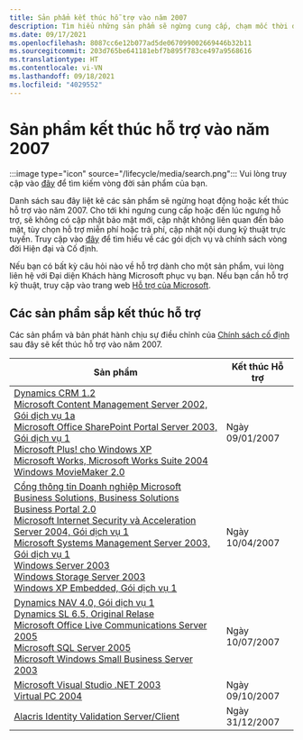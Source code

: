 ```yaml
---
title: Sản phẩm kết thúc hỗ trợ vào năm 2007
description: Tìm hiểu những sản phẩm sẽ ngừng cung cấp, chạm mốc thời điểm kết thúc hỗ trợ hoặc chuyển từ hỗ trợ chính sang hỗ trợ mở rộng vào năm 2007.
ms.date: 09/17/2021
ms.openlocfilehash: 8087cc6e12b077ad5de067099002669446b32b11
ms.sourcegitcommit: 203d765be641181ebf7b895f783ce497a9568616
ms.translationtype: HT
ms.contentlocale: vi-VN
ms.lasthandoff: 09/18/2021
ms.locfileid: "4029552"
---
```

# <a name="products-ending-support-in-2007"></a>Sản phẩm kết thúc hỗ trợ vào năm 2007

:::image type="icon" source="/lifecycle/media/search.png":::
Vui lòng truy cập vào [đây](/lifecycle/products/) để tìm kiếm vòng đời sản phẩm của bạn.

Danh sách sau đây liệt kê các sản phẩm sẽ ngừng hoạt động hoặc kết thúc hỗ trợ vào năm 2007. Cho tới khi ngưng cung cấp hoặc đến lúc ngưng hỗ trợ, sẽ không có cập nhật bảo mật mới, cập nhật không liên quan đến bảo mật, tùy chọn hỗ trợ miễn phí hoặc trả phí, cập nhật nội dung kỹ thuật trực tuyến. Truy cập vào [đây](/lifecycle/overview/product-end-of-support-overview) để tìm hiểu về các gói dịch vụ và chính sách vòng đời Hiện đại và Cố định.

Nếu bạn có bất kỳ câu hỏi nào về hỗ trợ dành cho một sản phẩm, vui lòng liên hệ với Đại diện Khách hàng Microsoft phục vụ bạn. Nếu bạn cần hỗ trợ kỹ thuật, truy cập vào trang web [Hỗ trợ của Microsoft](https://support.microsoft.com/contactus/?ws=support).





## <a name="products-reaching-end-of-support"></a>Các sản phẩm sắp kết thúc hỗ trợ

Các sản phẩm và bản phát hành chịu sự điều chỉnh của [Chính sách cố định](/lifecycle/policies/fixed) sau đây sẽ kết thúc hỗ trợ vào năm 2007.

| Sản phẩm | Kết thúc Hỗ trợ |
| --- | --- |
| [Dynamics CRM 1.2](/lifecycle/products/dynamics-crm-12?branch=live)<br>[Microsoft Content Management Server 2002, Gói dịch vụ 1a](/lifecycle/products/microsoft-content-management-server-2002?branch=live)<br>[Microsoft Office SharePoint Portal Server 2003, Gói dịch vụ 1](/lifecycle/products/microsoft-office-sharepoint-portal-server-2003?branch=live)<br>[Microsoft Plus! cho Windows XP](/lifecycle/products/plus-for-windows-xp?branch=live)<br>[Microsoft Works, Microsoft Works Suite 2004](/lifecycle/products/microsoft-works?branch=live)<br>[Windows MovieMaker 2.0](/lifecycle/products/windows-moviemaker-20?branch=live)<br> | Ngày 09/01/2007 |
| [Cổng thông tin Doanh nghiệp Microsoft Business Solutions, Business Solutions Business Portal 2.0](/lifecycle/products/microsoft-business-solutions-business-portal?branch=live)<br>[Microsoft Internet Security và Acceleration Server 2004, Gói dịch vụ 1](/lifecycle/products/microsoft-internet-security-and-acceleration-server-2004?branch=live)<br>[Microsoft Systems Management Server 2003, Gói dịch vụ 1](/lifecycle/products/microsoft-systems-management-server-2003?branch=live)<br>[Windows Server 2003](/lifecycle/products/windows-server-2003-?branch=live)<br>[Windows Storage Server 2003](/lifecycle/products/windows-storage-server-2003?branch=live)<br>[Windows XP Embedded, Gói dịch vụ 1](/lifecycle/products/windows-xp-embedded?branch=live)<br> | Ngày 10/04/2007 |
| [Dynamics NAV 4.0, Gói dịch vụ 1](/lifecycle/products/dynamics-nav-40?branch=live)<br>[Dynamics SL 6.5, Original Relase](/lifecycle/products/dynamics-sl-65?branch=live)<br>[Microsoft Office Live Communications Server 2005](/lifecycle/products/microsoft-office-live-communications-server-2005?branch=live)<br>[Microsoft SQL Server 2005](/lifecycle/products/microsoft-sql-server-2005?branch=live)<br>[Microsoft Windows Small Business Server 2003](/lifecycle/products/microsoft-windows-small-business-server-2003?branch=live)<br> | Ngày 10/07/2007 |
| [Microsoft Visual Studio .NET 2003](/lifecycle/products/microsoft-visual-studio-net-2003?branch=live)<br>[Virtual PC 2004](/lifecycle/products/virtual-pc-2004?branch=live)<br> | Ngày 09/10/2007 |
| [Alacris Identity Validation Server/Client](/lifecycle/products/alacris-identity-validation-serverclient?branch=live)<br> | Ngày 31/12/2007 |


